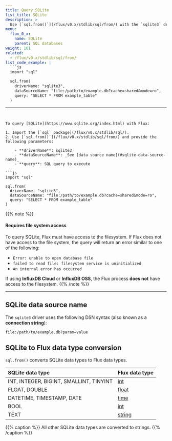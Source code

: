 ```yaml
---
title: Query SQLite
list_title: SQLite
description: >
  Use [`sql.from()`](/flux/v0.x/stdlib/sql/from/) with the `sqlite3` driver to query SQLite.
menu:
  flux_0_x:
    name: SQLite
    parent: SQL databases
weight: 101
related:
  - /flux/v0.x/stdlib/sql/from/
list_code_example: |
  ```js
  import "sql"

  sql.from(
    driverName: "sqlite3",
    dataSourceName: "file:/path/to/example.db?cache=shared&mode=ro",
    query: "SELECT * FROM example_table"
  )
  ```
---
```


To query [SQLite](https://www.sqlite.org/index.html) with Flux:

1. Import the [`sql` package](/flux/v0.x/stdlib/sql/).
2. Use [`sql.from()`](/flux/v0.x/stdlib/sql/from/) and provide the following parameters:

    - **driverName**: sqlite3
    - **dataSourceName**: _See [data source name](#sqlite-data-source-name)_
    - **query**: SQL query to execute

```js
import "sql"

sql.from(
  driverName: "sqlite3",
  dataSourceName: "file:/path/to/example.db?cache=shared&mode=ro",
  query: "SELECT * FROM example_table"
)
```

{{% note %}}
#### Requires file system access
To query SQLite, Flux must have access to the filesystem.
If Flux does not have access to the file system, the query will return an error
similar to one of the following:

- `Error: unable to open database file`
- `failed to read file: filesystem service is uninitialized`
- `An internal error has occurred`

If using **InfluxDB Cloud** or **InfluxDB OSS**, the Flux process **does not**
have access to the filesystem.
{{% /note %}}

---

## SQLite data source name
The `sqlite3` driver uses the following DSN syntax (also known as a **connection string**):

```
file:/path/to/example.db?param=value
```

## SQLite to Flux data type conversion
`sql.from()` converts SQLite data types to Flux data types.

| SQLite data type                        | Flux data type                                |
| :-------------------------------------- | :-------------------------------------------- |
| INT, INTEGER, BIGINT, SMALLINT, TINYINT | [int](/flux/v0.x/spec/types/#numeric-types)   |
| FLOAT, DOUBLE                           | [float](/flux/v0.x/spec/types/#numeric-types) |
| DATETIME, TIMESTAMP, DATE               | [time](/flux/v0.x/spec/types/#time-types)     |
| BOOL                                    | [int](/flux/v0.x/spec/types/#numeric-types)   |
| TEXT                                    | [string](/flux/v0.x/spec/types/#string-types) |

{{% caption %}}
All other SQLite data types are converted to strings.
{{% /caption %}}
